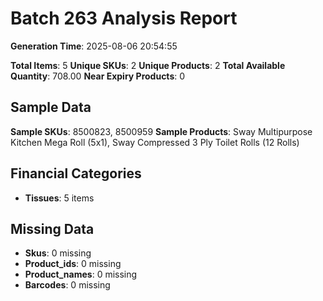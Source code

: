 # Batch 263 Analysis Report

**Generation Time**: 2025-08-06 20:54:55

**Total Items**: 5
**Unique SKUs**: 2
**Unique Products**: 2
**Total Available Quantity**: 708.00
**Near Expiry Products**: 0

## Sample Data
**Sample SKUs**: 8500823, 8500959
**Sample Products**: Sway Multipurpose Kitchen Mega Roll (5x1), Sway Compressed 3 Ply Toilet Rolls (12 Rolls)

## Financial Categories
- **Tissues**: 5 items

## Missing Data
- **Skus**: 0 missing
- **Product_ids**: 0 missing
- **Product_names**: 0 missing
- **Barcodes**: 0 missing
